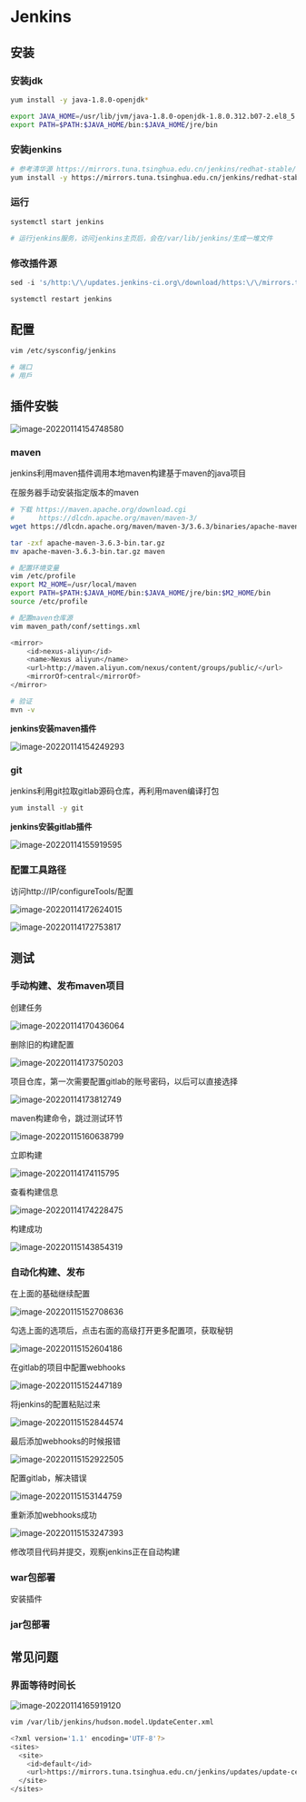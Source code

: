 # Jenkins

## 安装

### 安装jdk

```sh
yum install -y java-1.8.0-openjdk*

export JAVA_HOME=/usr/lib/jvm/java-1.8.0-openjdk-1.8.0.312.b07-2.el8_5.x86_64
export PATH=$PATH:$JAVA_HOME/bin:$JAVA_HOME/jre/bin
```

### 安装jenkins

```sh
# 参考清华源 https://mirrors.tuna.tsinghua.edu.cn/jenkins/redhat-stable/
yum install -y https://mirrors.tuna.tsinghua.edu.cn/jenkins/redhat-stable/jenkins-2.263.2-1.1.noarch.rpm
```

### 运行

```sh
systemctl start jenkins

# 运行jenkins服务，访问jenkins主页后，会在/var/lib/jenkins/生成一堆文件
```

### 修改插件源

```sql
sed -i 's/http:\/\/updates.jenkins-ci.org\/download/https:\/\/mirrors.tuna.tsinghua.edu.cn\/jenkins/g' /var/lib/jenkins/updates/default.json && sed -i 's/http:\/\/www.google.com/https:\/\/www.baidu.com/g' /var/lib/jenkins/updates/default.json

systemctl restart jenkins
```



## 配置

```sh
vim /etc/sysconfig/jenkins

# 端口
# 用戶
```





## 插件安裝

![image-20220114154748580](assets/image-20220114154748580.png)



### maven

jenkins利用maven插件调用本地maven构建基于maven的java项目

在服务器手动安装指定版本的maven

```sh
# 下载 https://maven.apache.org/download.cgi
#      https://dlcdn.apache.org/maven/maven-3/
wget https://dlcdn.apache.org/maven/maven-3/3.6.3/binaries/apache-maven-3.6.3-bin.tar.gz

tar -zxf apache-maven-3.6.3-bin.tar.gz
mv apache-maven-3.6.3-bin.tar.gz maven

# 配置环境变量
vim /etc/profile
export M2_HOME=/usr/local/maven
export PATH=$PATH:$JAVA_HOME/bin:$JAVA_HOME/jre/bin:$M2_HOME/bin
source /etc/profile

# 配置maven仓库源
vim maven_path/conf/settings.xml

<mirror>
    <id>nexus-aliyun</id>
    <name>Nexus aliyun</name>
    <url>http://maven.aliyun.com/nexus/content/groups/public/</url>
    <mirrorOf>central</mirrorOf>
</mirror>

# 验证
mvn -v
```

**jenkins安装maven插件**

![image-20220114154249293](assets/image-20220114154249293.png)

### git

jenkins利用git拉取gitlab源码仓库，再利用maven编译打包

```sh
yum install -y git
```

**jenkins安装gitlab插件**

![image-20220114155919595](assets/image-20220114155919595.png)

### 配置工具路径

访问http://IP/configureTools/配置

![image-20220114172624015](assets/image-20220114172624015.png)

![image-20220114172753817](assets/image-20220114172753817.png)

## 测试

### 手动构建、发布maven项目

创建任务

![image-20220114170436064](assets/image-20220114170436064.png)

删除旧的构建配置

![image-20220114173750203](assets/image-20220114173750203.png)

项目仓库，第一次需要配置gitlab的账号密码，以后可以直接选择

![image-20220114173812749](assets/image-20220114173812749.png)

maven构建命令，跳过测试环节

![image-20220115160638799](assets/image-20220115160638799.png)

立即构建

![image-20220114174115795](assets/image-20220114174115795.png)

查看构建信息

![image-20220114174228475](assets/image-20220114174228475.png)

构建成功

![image-20220115143854319](assets/image-20220115143854319.png)

### 自动化构建、发布

在上面的基础继续配置

![image-20220115152708636](assets/image-20220115152708636.png)

勾选上面的选项后，点击右面的高级打开更多配置项，获取秘钥

![image-20220115152604186](assets/image-20220115152604186.png)

在gitlab的项目中配置webhooks

![image-20220115152447189](assets/image-20220115152447189.png)

将jenkins的配置粘贴过来

![image-20220115152844574](assets/image-20220115152844574.png)

最后添加webhooks的时候报错

![image-20220115152922505](assets/image-20220115152922505.png)

配置gitlab，解决错误

![image-20220115153144759](assets/image-20220115153144759.png)

重新添加webhooks成功

![image-20220115153247393](assets/image-20220115153247393.png)        

修改项目代码并提交，观察jenkins正在自动构建

### war包部署

安装插件

### jar包部署



## 常见问题

### 界面等待时间长

![image-20220114165919120](assets/image-20220114165919120.png)

```sh
vim /var/lib/jenkins/hudson.model.UpdateCenter.xml

<?xml version='1.1' encoding='UTF-8'?>
<sites>
  <site>
    <id>default</id>
    <url>https://mirrors.tuna.tsinghua.edu.cn/jenkins/updates/update-center.json</url>
  </site>
</sites>

```

